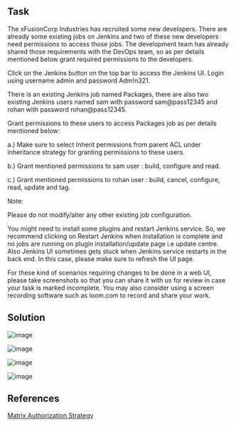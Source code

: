 ## Task

The xFusionCorp Industries has recruited some new developers. There are already some existing jobs on Jenkins and two of these new developers need permissions to access those jobs. The development team has already shared those requirements with the DevOps team, so as per details mentioned below grant required permissions to the developers.

Click on the Jenkins button on the top bar to access the Jenkins UI. Login using username admin and password Adm!n321.

There is an existing Jenkins job named Packages, there are also two existing Jenkins users named sam with password sam@pass12345 and rohan with password rohan@pass12345.

Grant permissions to these users to access Packages job as per details mentioned below:

a.) Make sure to select Inherit permissions from parent ACL under inheritance strategy for granting permissions to these users.

b.) Grant mentioned permissions to sam user : build, configure and read.

c.) Grant mentioned permissions to rohan user : build, cancel, configure, read, update and tag.

Note:

Please do not modify/alter any other existing job configuration.

You might need to install some plugins and restart Jenkins service. So, we recommend clicking on Restart Jenkins when installation is complete and no jobs are running on plugin installation/update page i.e update centre. Also Jenkins UI sometimes gets stuck when Jenkins service restarts in the back end. In this case, please make sure to refresh the UI page.

For these kind of scenarios requiring changes to be done in a web UI, please take screenshots so that you can share it with us for review in case your task is marked incomplete. You may also consider using a screen recording software such as loom.com to record and share your work.

## Solution

![image](https://github.com/AdamLisicki/kodekloud-engineer/assets/96197101/5c226c0b-e121-4edf-8633-ef8b1055251b)

![image](https://github.com/AdamLisicki/kodekloud-engineer/assets/96197101/2333f43c-24c9-4a43-9b5b-6f2821de689b)

![image](https://github.com/AdamLisicki/kodekloud-engineer/assets/96197101/36e93819-0684-4b5f-9e17-0d277aeeb19f)

![image](https://github.com/AdamLisicki/kodekloud-engineer/assets/96197101/ddc028b8-230f-445f-8469-c0a54d1c86d5)





## References

[Matrix Authorization Strategy](https://plugins.jenkins.io/matrix-auth/)
